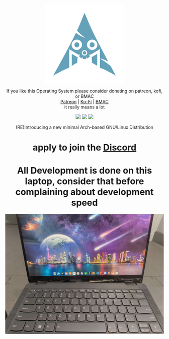 <p align="center">
<a href="https://axyl.org" target="_blank"><img src="archiso/airootfs/usr/share/axyl.png" width="250px" height="auto"/></a>
</p>

<div align="center">
    If you like this Operating System please consider donating on patreon, kofi, or BMAC
    <br>
    <a href="https://patreon.com/awfixer">Patreon</a> | <a href="https://ko-fi.com/awfixer">Ko-Fi</a> | <a href="https://buymeacoffee.com/austinware">BMAC</a>
    <br>
    it really means a lot

</div>

<p align="center">
  <img src="https://img.shields.io/badge/Maintained%3F-Yes-Green?style=flat-square">
  <img src="https://img.shields.io/github/stars/awfixers-stuff/axylos-iso?style=flat-square">
  <img src="https://img.shields.io/github/issues/awfixers-stuff/axylos-iso?color=violet&style=flat-square">
</p>

<p align="center">
(RE)Introducing a new minimal Arch-based GNU/Linux Distribution
</p>

<h1 align="center">apply to join the <a href="https://awfixer.link/discord">Discord</a></h1>

<h1 align="center"> All Development is done on this laptop, consider that before complaining about development speed </h1>

<div align="center">
    <a href="https://coff.ee/awfixer"><img src=./IMG_20250614_171104955.jpg></a>
</div>
